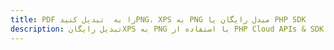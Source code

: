 ---title: PDF را به  تبدیل کنیدPNG، XPS به PNG مبدل رایگان یا PHP SDKdescription: تبدیل رایگانXPS به PNG با استفاده از PHP Cloud APIs & SDK همچنین اسناد PDF را در Cloud ایجاد، ویرایش و رندر کنید.---